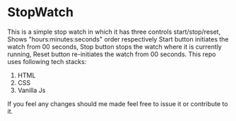 # StopWatch
This is a simple stop watch in which it has three controls start/stop/reset, Shows "hours:minutes:seconds" order respectively
Start button initiates the watch from 00 seconds,
Stop button stops the watch where it is currently running,
Reset button re-initiates the watch from 00 seconds.
This repo uses following tech stacks:

 1. HTML
 2. CSS
 3. Vanilla Js

If you feel any changes should me made feel free to issue it or contribute to it.
